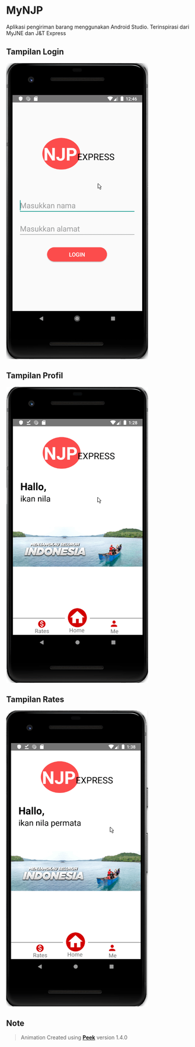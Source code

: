 # MyNJP
Aplikasi pengiriman barang menggunakan Android Studio. Terinspirasi dari MyJNE dan J&amp;T Express

## Tampilan Login

![screen](https://github.com/sofiull/MyAsset/blob/master/Project/Tampilan%20Home.gif)
## Tampilan Profil

![screen](https://github.com/sofiull/MyAsset/blob/master/Project/Tampilan%20profil.gif)
## Tampilan Rates

![screen](https://github.com/sofiull/MyAsset/blob/master/Project/Tampilan%20Rates.gif)

## Note

>Animation Created using [**Peek**](https://github.com/phw/peek) version 1.4.0
